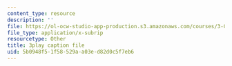 ```yaml
---
content_type: resource
description: ''
file: https://ol-ocw-studio-app-production.s3.amazonaws.com/courses/3-091sc-introduction-to-solid-state-chemistry-fall-2010/5b0948f51f58529aa03ed82d0c5f7eb6_h57hFAsLAGo.vtt
file_type: application/x-subrip
resourcetype: Other
title: 3play caption file
uid: 5b0948f5-1f58-529a-a03e-d82d0c5f7eb6
---
```

